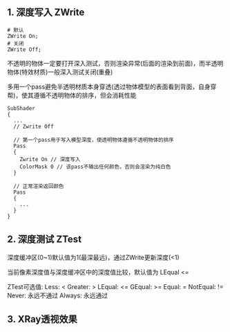 ## 1. 深度写入 ZWrite

```
# 默认
ZWrite On;
# 关闭
ZWrite Off;
```
不透明的物体一定要打开深入测试，否则渲染异常(后面的渲染到前面)，而半透明物体(特效材质)一般深入测试关闭(重叠)

多用一个pass避免半透明材质本身穿透(透过物体模型的表面看到背面，自身穿帮)，使其遵循不透明物体的排序，但会消耗性能
```
SubShader
{
  ...
  // Zwrite Off

  // 第一个pass用于写入模型深度，使透明物体遵循不透明物体的排序
  Pass
  {
    Zwrite On // 深度写入
    ColorMask 0 // 该pass不输出任何颜色，否则会渲染为纯白色
  }

  // 正常渲染返回颜色
  Pass
  {
    ...
  }
}

```

## 2. 深度测试 ZTest
深度缓冲区(0~1)默认值为1(最深最远)，通过ZWrite更新深度(<1)

当前像素深度值与深度缓冲区中的深度值比较，默认值为 LEqual <=

ZTest可选值:
Less: <
Greater: >
LEqual: <=
GEqual: >=
Equal: =
NotEqual: !=
Never: 永远不通过
Always: 永远通过

## 3. XRay透视效果
